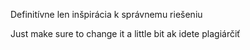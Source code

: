 Definitívne len inšpirácia k správnemu riešeniu

Just make sure to change it a little bit ak idete plagiárčiť
